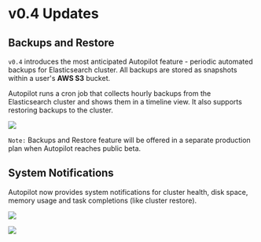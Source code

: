 # v0.4 Updates

## Backups and Restore

``v0.4`` introduces the most anticipated Autopilot feature - periodic automated backups for Elasticsearch cluster. All backups are stored as snapshots within a user's **AWS S3** bucket.

Autopilot runs a cron job that collects hourly backups from the Elasticsearch cluster and shows them in a timeline view. It also supports restoring backups to the cluster. 



![](https://i.imgur.com/lUZ9VZp.png)


``Note:`` Backups and Restore feature will be offered in a separate production plan when Autopilot reaches public beta.

## System Notifications

Autopilot now provides system notifications for cluster health, disk space, memory usage and task completions (like cluster restore).

![](https://i.imgur.com/B388wfY.png)



![](https://i.imgur.com/VAxLbe6.png)

